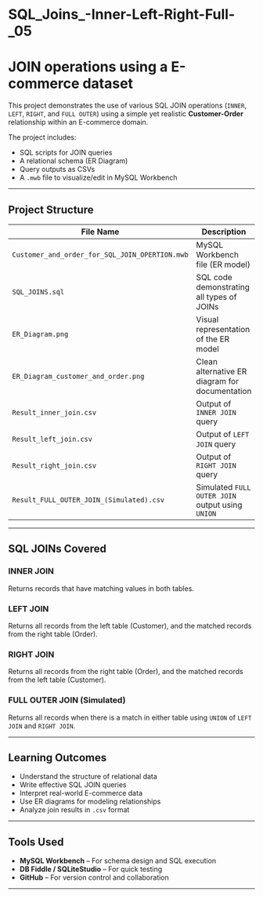 # SQL_Joins_-Inner-Left-Right-Full-_05
# JOIN operations using a E-commerce dataset 

This project demonstrates the use of various SQL JOIN operations (`INNER`, `LEFT`, `RIGHT`, and `FULL OUTER`) using a simple yet realistic **Customer-Order** relationship within an E-commerce domain.

The project includes:
- SQL scripts for JOIN queries
- A relational schema (ER Diagram)
- Query outputs as CSVs
- A `.mwb` file to visualize/edit in MySQL Workbench

---

## Project Structure

| File Name                                           | Description |
|----------------------------------------------------|-------------|
| `Customer_and_order_for_SQL_JOIN_OPERTION.mwb`     | MySQL Workbench file (ER model) |
| `SQL_JOINS.sql`                                    | SQL code demonstrating all types of JOINs |
| `ER_Diagram.png`                                   | Visual representation of the ER model |
| `ER_Diagram_customer_and_order.png`                | Clean alternative ER diagram for documentation |
| `Result_inner_join.csv`                            | Output of `INNER JOIN` query |
| `Result_left_join.csv`                             | Output of `LEFT JOIN` query |
| `Result_right_join.csv`                            | Output of `RIGHT JOIN` query |
| `Result_FULL_OUTER_JOIN_(Simulated).csv`           | Simulated `FULL OUTER JOIN` output using `UNION` |

---

## SQL JOINs Covered

### INNER JOIN
Returns records that have matching values in both tables.

### LEFT JOIN
Returns all records from the left table (Customer), and the matched records from the right table (Order).

### RIGHT JOIN
Returns all records from the right table (Order), and the matched records from the left table (Customer).

### FULL OUTER JOIN (Simulated)
Returns all records when there is a match in either table using `UNION` of `LEFT JOIN` and `RIGHT JOIN`.

---

## Learning Outcomes

- Understand the structure of relational data
- Write effective SQL JOIN queries
- Interpret real-world E-commerce data
- Use ER diagrams for modeling relationships
- Analyze join results in `.csv` format

---

## Tools Used

- **MySQL Workbench** – For schema design and SQL execution
- **DB Fiddle / SQLiteStudio** – For quick testing
- **GitHub** – For version control and collaboration

---
